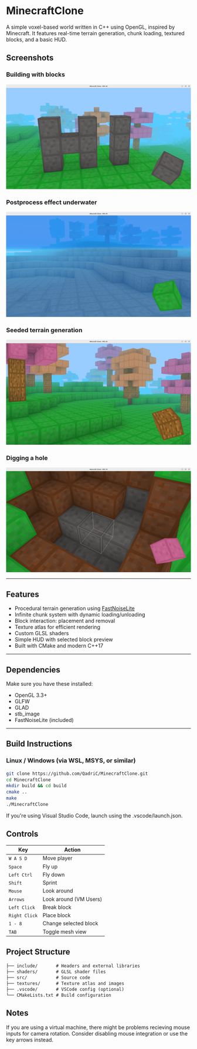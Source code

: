 # MinecraftClone
A simple voxel-based world written in C++ using OpenGL, inspired by Minecraft.
It features real-time terrain generation, chunk loading, textured blocks, and a basic HUD.

## Screenshots

### Building with blocks
![Building with blocks](media/screenshot1.png)

### Postprocess effect underwater
![Postprocess effect underwater](media/screenshot2.png)

### Seeded terrain generation
![Seeded terrain generation](media/screenshot3.png)

### Digging a hole
![Digging a hole](media/screenshot4.png)

---

## Features

- Procedural terrain generation using [FastNoiseLite](https://github.com/Auburn/FastNoiseLite)
- Infinite chunk system with dynamic loading/unloading
- Block interaction: placement and removal
- Texture atlas for efficient rendering
- Custom GLSL shaders
- Simple HUD with selected block preview
- Built with CMake and modern C++17

---

## Dependencies

Make sure you have these installed:

- OpenGL 3.3+
- GLFW
- GLAD
- stb_image
- FastNoiseLite (included)

---

## Build Instructions

### Linux / Windows (via WSL, MSYS, or similar)

```bash
git clone https://github.com/QadriC/MinecraftClone.git
cd MinecraftClone
mkdir build && cd build
cmake ..
make
./MinecraftClone
```
If you're using Visual Studio Code, launch using the .vscode/launch.json.

## Controls

| Key           | Action                |
| ------------- | --------------------- |
| `W A S D`     | Move player           |
| `Space`       | Fly up                |
| `Left Ctrl`   | Fly down              |
| `Shift`       | Sprint                |
| `Mouse`       | Look around           |
| `Arrows`      | Look around (VM Users)|
| `Left Click`  | Break block           |
| `Right Click` | Place block           |
| `1 - 8`       | Change selected block |
| `TAB`         | Toggle mesh view      |

## Project Structure

```
├── include/       # Headers and external libraries
├── shaders/       # GLSL shader files
├── src/           # Source code
├── textures/      # Texture atlas and images
├── .vscode/       # VSCode config (optional)
└── CMakeLists.txt # Build configuration
```

## Notes

If you are using a virtual machine, there might be problems recieving mouse inputs for camera rotation.
Consider disabling mouse integration or use the key arrows instead.
